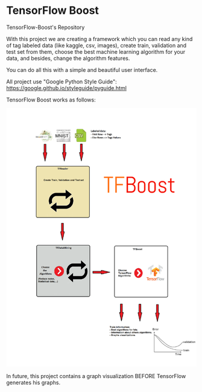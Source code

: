 # TensorFlow Boost
TensorFlow-Boost's Repository

With this project we are creating a framework which you can read any kind of tag labeled data (like kaggle, csv, images), create train, validation and test set from them, choose the best machine learning algorithm for your data, and besides, change the algorithm features.

You can do all this with a simple and beautiful user interface.

All project use "Google Python Style Guide":
https://google.github.io/styleguide/pyguide.html

TensorFlow Boost works as follows: 

![alt tag](https://github.com/Gabvaztor/TFBoost/blob/master/Documentation/CSV%20Diagram.png)

In future, this project contains a graph visualization BEFORE TensorFlow generates his graphs.
